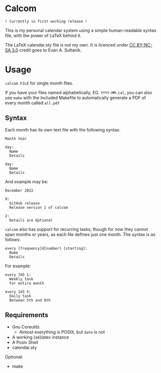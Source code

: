 # Calcom

```
! Currently in first working release !
```

This is my personal calendar system using a simple human-readable syntax file, with the power of LaTeX behind it.

The LaTeX calendar.sty file is not my own. It is licenced under [CC BY-NC-SA 3.0](https://creativecommons.org/licenses/by-nc-sa/3.0/) credit goes to Evan A. Sultanik.


# Usage

`calcom FILE` for single month files.

If you have your files named alphabetically, EG. `YYYY-MM.cal`, you can also use `make` with the Included Makefile to automatically generate a PDF of every month called `all.pdf`

## Syntax
Each month has its own text file with the following syntax:

```
Month Year

day:
  Name
  Details
  
day:
  Name
  Details
```

And example may be:

```
December 2022

9:
  GitHub release
  Release version 1 of calcom

2:
  Details are Optional

```

`calcom` also has support for recurring tasks, though for now they cannot span months or years, as each file defines just one month.
The syntax is as follows:

```
every [frequency]d[number] [starting]:
  Name
  Details

```

For example:
```
every 7d5 1:
  Weekly task
  For entire month
  
every 1d3 5:
  Daily task
  Between 5th and 8th
```

## Requirements
- Gnu Coreutils
  + Almost everything is POSIX, but `date` is not
- A working (xe)latex instance
- A Posix Shell
- calendar.sty

Optional:
- make
